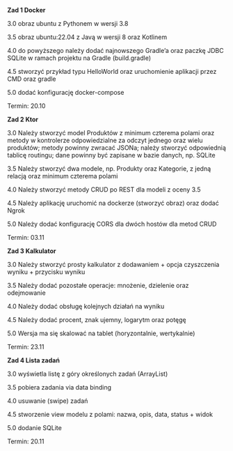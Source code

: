 **Zad 1 Docker**

3.0 obraz ubuntu z Pythonem w wersji 3.8

3.5 obraz ubuntu:22.04 z Javą w wersji 8 oraz Kotlinem

4.0 do powyższego należy dodać najnowszego Gradle’a oraz paczkę JDBC SQLite w ramach projektu na Gradle (build.gradle)

4.5 stworzyć przykład typu HelloWorld oraz uruchomienie aplikacji przez CMD oraz gradle

5.0 dodać konfigurację docker-compose


Termin: 20.10


**Zad 2 Ktor**

3.0 Należy stworzyć model Produktów z minimum czterema polami oraz metody w kontrolerze odpowiedzialne za odczyt jednego oraz wielu produktów; metody powinny zwracać JSONa; należy stworzyć odpowiednią tablicę routingu; dane powinny być zapisane w bazie danych, np. SQLite

3.5 Należy stworzyć dwa modele, np. Produkty oraz Kategorie, z jedną relacją oraz minimum czterema polami

4.0 Należy stworzyć metody CRUD po REST dla modeli z oceny 3.5

4.5 Należy aplikację uruchomić na dockerze (stworzyć obraz) oraz dodać Ngrok

5.0 Należy dodać konfigurację CORS dla dwóch hostów dla metod CRUD


Termin: 03.11

**Zad 3 Kalkulator**

3.0 Należy stworzyć prosty kalkulator z dodawaniem + opcja czyszczenia wyniku + przycisku wyniku

3.5 Należy dodać pozostałe operacje: mnożenie, dzielenie oraz odejmowanie

4.0 Należy dodać obsługę kolejnych działań na wyniku

4.5 Należy dodać procent, znak ujemny, logarytm oraz potęgę

5.0 Wersja ma się skalować na tablet (horyzontalnie, wertykalnie)


Termin: 23.11


**Zad 4 Lista zadań**

3.0 wyświetla listę z góry określonych zadań (ArrayList)

3.5 pobiera zadania via data binding

4.0 usuwanie (swipe) zadań

4.5 stworzenie view modelu z polami: nazwa, opis, data, status + widok

5.0 dodanie SQLite


Termin: 20.11
